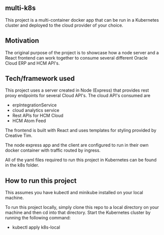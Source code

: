 ## multi-k8s

This project is a multi-container docker app that can be run in a Kubernetes cluster and deployed to the cloud provider of your choice.

## Motivation

The original purpose of the project is to showcase how a node server and a React frontend can work together to consume several different Oracle Cloud ERP and HCM API's.

## Tech/framework used

This project uses a server created in Node (Express) that provides rest proxy endpoints for several Cloud API's. The cloud API's consumed are

- erpIntegrationService
- cloud analytics service
- Rest APIs for HCM Cloud
- HCM Atom Feed

The frontend is built with React and uses templates for styling provided by Creative Tim.

The node express app and the client are configured to run in their own docker container with traffic routed by ingress.

All of the yaml files required to run this project in Kubernetes can be found in the k8s folder.

## How to run this project

This assumes you have kubectl and minikube installed on your local machine.

To run this project locally, simply clone this repo to a local directory on your machine and then cd into that directory. Start the Kubernetes cluster by running the following command:

- kubectl apply k8s-local
